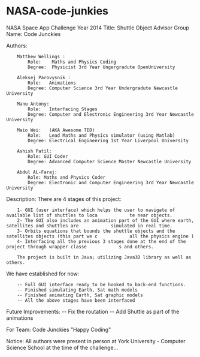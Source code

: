 NASA-code-junkies
=================

NASA Space App Challenge Year 2014 
Title:  Shuttle Object Advisor
Group Name: Code Junckies


Authors:

		Matthew Wellings :
			Role:	 Maths and Physics Coding
			Degree:  Physicist 3rd Year Ungergradute OpenUniversity

		Aleksej Parovysnik :
			Role:	Animations 
			Degree: Computer Science 3rd Year Undergradute Newcastle University

		Manu Antony: 
			Role: 	Interfacing Stages
			Degree: Computer and Electronic Engineering 3rd Year Newcastle University 

		Maio Wei: 	(AKA Awesome TED)
			Role:	Lead Maths and Physics simulator (using Matlab)
			Degree:	Electrical Engineering 1st Year Liverpool University

		Ashish Patil:
			Role: GUI Coder
			Degree: Advanced Computer Science Master Newcastle University
		
		Abdul AL-Faraj:
			Role: Maths and Physics Coder
			Degree: Electronic and Computer Engineering 3rd Year Newcastle University 


Description:
		There are 4 stages of this project:

		1- GUI (user interface) which helps the user to navigate of available list of shuttles to loca		      te near objects.
		2- The GUI also includes an animation part of the GUI where earth, satellites and shuttles are 		      simulated in real time.
		3- Orbits equations that bounds the shuttle objects and the satellites objects (this part we c		      all the physics engine )
		4- Interfacing all the previous 3 stages done at the end of the project through wrapper classe		      s and others.

		The project is built in Java; utilizing Java3D library as well as others.


We have established for now:

		-- Full GUI interface ready to be hooked to back-end functions. 
		-- Finished simulating Earth, Sat math models 
		-- Finished animating Earth, Sat graphic models 
		-- All the above stages have been interfaced


Future Improvements:
		-- Fix the routation
		-- Add Shuttle as part of the animations




For Team: Code Junckies "Happy Coding"

Notice: All authors were present in person at York University - Computer Science School at the time of the challenge...




